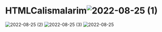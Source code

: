 # HTMLCalismalarim![2022-08-25 (1)](https://user-images.githubusercontent.com/101049103/186657783-e54bbbb9-a8d7-427a-a092-2a7d672c14c7.png)
![2022-08-25 (2)](https://user-images.githubusercontent.com/101049103/186657789-f2e7a27c-6c9c-4e8e-9a8b-7fe0b38138b6.png)
![2022-08-25 (3)](https://user-images.githubusercontent.com/101049103/186657794-ff8c01ec-f8b5-48db-b818-7f67161cc335.png)
![2022-08-25](https://user-images.githubusercontent.com/101049103/186657797-219e6c1c-8374-4b18-8e69-84382e1851cb.png)
